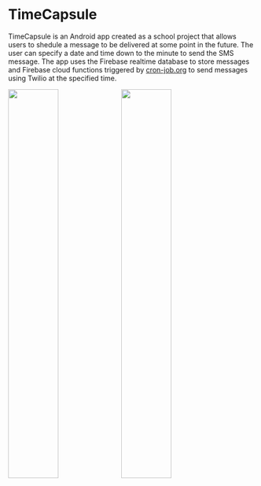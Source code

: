 # TimeCapsule

TimeCapsule is an Android app created as a school project that allows users to shedule a message to be delivered at some point in the future.  The user can specify a date and time down to the minute to send the SMS message. The app uses the Firebase realtime database to store messages and Firebase cloud functions triggered by [cron-job.org](https://cron-job.org/en/) to send messages using Twilio at the specified time.

<img src="https://i.imgur.com/zptPOVy.jpg" width="45%" align="left">

<img src="https://i.imgur.com/ng6lUz1.jpg" width="45%" />
